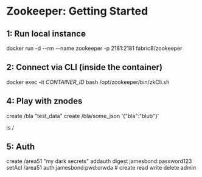 # Zookeeper: Getting Started

## 1: Run local instance

docker run  -d --rm --name zookeeper -p 2181:2181 fabric8/zookeeper

## 2: Connect via CLI (inside the container)

docker exec -it _CONTAINER_ID_ bash
/opt/zookeeper/bin/zkCli.sh

## 4: Play with znodes

create /bla "test_data"
create /bla/some_json '{"bla":"blub"}'

ls /

## 5: Auth

create /area51 "my dark secrets"
addauth digest jamesbond:password123
setAcl /area51 auth:jamesbond:pwd:crwda # create read write delete admin
